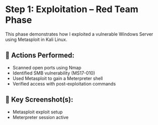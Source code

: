 # Step 1: Exploitation – Red Team Phase

This phase demonstrates how I exploited a vulnerable Windows Server using Metasploit in Kali Linux.

## 🔧 Actions Performed:
- Scanned open ports using Nmap
- Identified SMB vulnerability (MS17-010)
- Used Metasploit to gain a Meterpreter shell
- Verified access with post-exploitation commands

## 📸 Key Screenshot(s):
- Metasploit exploit setup
- Meterpreter session active


